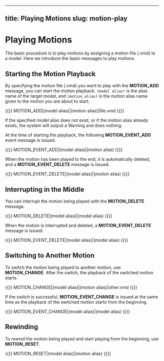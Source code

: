 

---
title: Playing Motions
slug: motion-play
---

# Playing Motions

The basic procedure is to play motions by assigning a motion file (.vmd) to a model. Here we introduce the basic messages to play motions.

## Starting the Motion Playback

By specifying the motion file (.vmd) you want to play with the **MOTION_ADD** message, you can start the motion playback. `(model alias)` is the alias name of the target model, and `(motion_alias)` is the motion alias name given to the motion you are about to start.

{{<message>}}
MOTION_ADD|(model alias)|(motion alias)|file.vmd
{{</message>}}

If the specified model alias does not exist, or if the motion alias already exists, the system will output a Warning and does nothing.

At the time of starting the playback, the following **MOTION_EVENT_ADD** event message is issued.

{{<message>}}
MOTION_EVENT_ADD|(model alias)|(motion alias)
{{</message>}}

When the motion has been played to the end, it is automatically deleted, and a **MOTION_EVENT_DELETE** message is issued.

{{<message>}}
MOTION_EVENT_DELETE|(model alias)|(motion alias)
{{</message>}}

## Interrupting in the Middle

You can interrupt the motion being played with the **MOTION_DELETE** message.

{{<message>}}
MOTION_DELETE|(model alias)|(model alias)
{{</message>}}

When the motion is interrupted and deleted, a **MOTION_EVENT_DELETE** message is issued.

{{<message>}}
MOTION_EVENT_DELETE|(model alias)|(model alias)
{{</message>}}

## Switching to Another Motion

To switch the motion being played to another motion, use **MOTION_CHANGE**. After the switch, the playback of the switched motion starts.

{{<message>}}
MOTION_CHANGE|(model alias)|(motion alias)|other.vmd
{{</message>}}

If the switch is successful, **MOTION_EVENT_CHANGE** is issued at the same time as the playback of the switched motion starts from the beginning.

{{<message>}}
MOTION_EVENT_CHANGE|(model alias)|(model alias)
{{</message>}}

## Rewinding

To rewind the motion being played and start playing from the beginning, use **MOTION_RESET**.

{{<message>}}
MOTION_RESET|(model alias)|(motion alias)
{{</message>}}